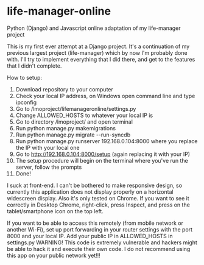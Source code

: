 # life-manager-online
 Python (Django) and Javascript online adaptation of my life-manager project

This is my first ever attempt at a Django project.
It's a continuation of my previous largest project (life-manager) which by now I'm probably done with.
I'll try to implement everything that I did there, and get to the features that I didn't complete.

How to setup:
1. Download repository to your computer
2. Check your local IP address, on Windows open command line and type ipconfig
3. Go to /lmoproject/lifemanageronline/settings.py
4. Change ALLOWED_HOSTS to whatever your local IP is
5. Go to directory /lmoproject/ and open terminal
6. Run python manage.py makemigrations
7. Run python manage.py migrate --run-syncdb
8. Run python manage.py runserver 192.168.0.104:8000 where you replace the IP with your local one
9. Go to http://192.168.0.104:8000/setup (again replacing it with your IP)
10. The setup procedure will begin on the terminal where you've run the server, follow the prompts
11. Done!

I suck at front-end. I can't be bothered to make responsive design, so currently this application
does not display properly on a horizontal widescreen display. Also it's only tested on Chrome.
If you want to see it correctly in Desktop Chrome, right-click, press Inspect, and press on the tablet/smartphone icon on the top left.


If you want to be able to access this remotely (from mobile network or another Wi-Fi),
set up port forwarding in your router settings with the port 8000 and your local IP.
Add your public IP in ALLOWED_HOSTS in settings.py
WARNING! This code is extremely vulnerable and hackers might be able to hack it and execute
their own code. I do not recommend using this app on your public network yet!!!